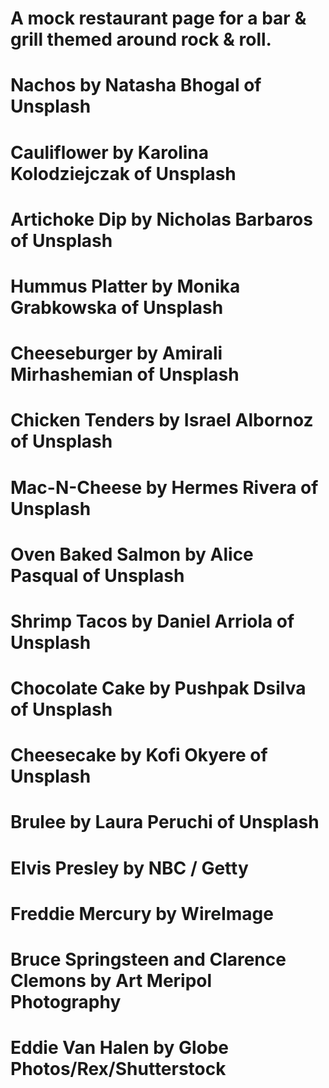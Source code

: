 # A mock restaurant page for a bar & grill themed around rock & roll. 

# Nachos by Natasha Bhogal of Unsplash
# Cauliflower by Karolina Kolodziejczak of Unsplash
# Artichoke Dip by Nicholas Barbaros of Unsplash
# Hummus Platter by Monika Grabkowska of Unsplash
# Cheeseburger by Amirali Mirhashemian of Unsplash
# Chicken Tenders by Israel Albornoz of Unsplash
# Mac-N-Cheese by Hermes Rivera of Unsplash
# Oven Baked Salmon by Alice Pasqual of Unsplash
# Shrimp Tacos by Daniel Arriola of Unsplash
# Chocolate Cake by Pushpak Dsilva of Unsplash
# Cheesecake by Kofi Okyere of Unsplash
# Brulee by Laura Peruchi of Unsplash

# Elvis Presley by NBC / Getty
# Freddie Mercury by WireImage
# Bruce Springsteen and Clarence Clemons by Art Meripol Photography
# Eddie Van Halen by Globe Photos/Rex/Shutterstock

